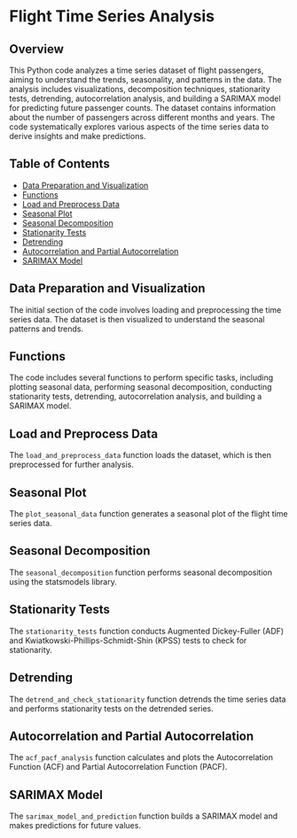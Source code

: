 # Flight Time Series Analysis

## Overview

 This Python code analyzes a time series dataset of flight passengers, aiming to understand the trends, seasonality, and patterns in the data. The analysis includes visualizations, decomposition techniques, stationarity tests, detrending, autocorrelation analysis, and building a SARIMAX model for predicting future passenger counts.  The dataset contains information about the number of passengers across different months and years. The code systematically explores various aspects of the time series data to derive insights and make predictions.

## Table of Contents

- [Data Preparation and Visualization](#data-preparation-and-visualization)
- [Functions](#functions)
- [Load and Preprocess Data](#load-and-preprocess-data)
- [Seasonal Plot](#seasonal-plot)
- [Seasonal Decomposition](#seasonal-decomposition)
- [Stationarity Tests](#stationarity-tests)
- [Detrending](#detrending)
- [Autocorrelation and Partial Autocorrelation](#autocorrelation-and-partial-autocorrelation)
- [SARIMAX Model](#sarimax-model)

## Data Preparation and Visualization

The initial section of the code involves loading and preprocessing the time series data. The dataset is then visualized to understand the seasonal patterns and trends.

## Functions

The code includes several functions to perform specific tasks, including plotting seasonal data, performing seasonal decomposition, conducting stationarity tests, detrending, autocorrelation analysis, and building a SARIMAX model.

## Load and Preprocess Data

The `load_and_preprocess_data` function loads the dataset, which is then preprocessed for further analysis.

## Seasonal Plot

The `plot_seasonal_data` function generates a seasonal plot of the flight time series data.

## Seasonal Decomposition

The `seasonal_decomposition` function performs seasonal decomposition using the statsmodels library.

## Stationarity Tests

The `stationarity_tests` function conducts Augmented Dickey-Fuller (ADF) and Kwiatkowski-Phillips-Schmidt-Shin (KPSS) tests to check for stationarity.

## Detrending

The `detrend_and_check_stationarity` function detrends the time series data and performs stationarity tests on the detrended series.

## Autocorrelation and Partial Autocorrelation

The `acf_pacf_analysis` function calculates and plots the Autocorrelation Function (ACF) and Partial Autocorrelation Function (PACF).

## SARIMAX Model

The `sarimax_model_and_prediction` function builds a SARIMAX model and makes predictions for future values.

